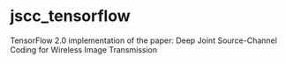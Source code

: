 # jscc_tensorflow
TensorFlow 2.0 implementation of the paper: Deep Joint Source-Channel Coding for Wireless Image Transmission
